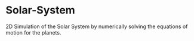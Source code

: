# Solar-System
2D Simulation of the Solar System by numerically solving the equations of motion for the planets.

